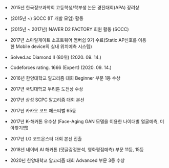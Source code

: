 * 2015년 한국정보과학회 고등학생/학부생 논문 경진대회(APA) 장려상 

* (2015년 ~) SOCC (IT 개발 모임) 활동

* (2015년 ~ 2017년) NAVER D2 FACTORY 회원 활동 (SOCC)

* 2017년 스마일게이트 소프트웨어 멤버쉽 9기 수료(Static AP신호를 이용한 Mobile device의 실내 위치예측 시스템)

* Solved.ac Diamond II (80위) (2020. 09. 14.) 

* Codeforces rating. 1666 (Expert) (2020. 09. 14.) 

* 2016년 한양대학교 알고리즘 대회 Beginner 부문 1등 수상 

* 2017년 국민대학교 두리톤 도전상 수상 

* 2017년 삼성 SCPC 알고리즘 대회 본선

* 2017년 카카오 코드 페스티벌 65등 

* 2017년 K-해커톤 우수상 (Face-Aging GAN 모델을 이용한 나이대별 얼굴예측, 미아찾기앱)

* 2017년 LG 코드몬스터 대회 본선 진출 

* 2018년 네이버 AI 해커톤 (댓글감정분석, 영화평점예측) 부문 11등, 15등 

* 2020년 한양대학교 알고리즘 대회 Advanced 부문 3등 수상
